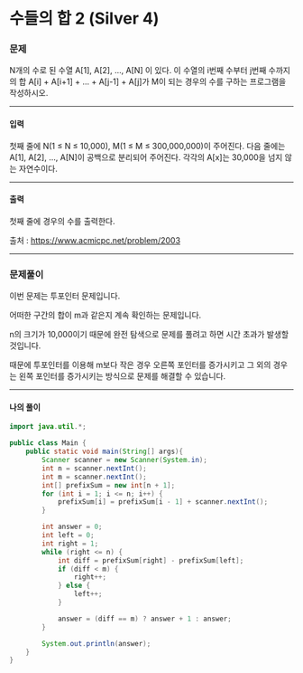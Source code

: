 # 수들의 합 2 (Silver 4)

### 문제

N개의 수로 된 수열 A[1], A[2], …, A[N] 이 있다. 이 수열의 i번째 수부터 j번째 수까지의 합 A[i] + A[i+1] + … + A[j-1] + A[j]가 M이 되는 경우의 수를 구하는 프로그램을 작성하시오.

---

#### 입력

첫째 줄에 N(1 ≤ N ≤ 10,000), M(1 ≤ M ≤ 300,000,000)이 주어진다. 다음 줄에는 A[1], A[2], …, A[N]이 공백으로 분리되어 주어진다. 각각의 A[x]는 30,000을 넘지 않는 자연수이다.

---

#### 출력

첫째 줄에 경우의 수를 출력한다.

출처 : https://www.acmicpc.net/problem/2003

---

### 문제풀이

이번 문제는 투포인터 문제입니다.

어떠한 구간의 합이 m과 같은지 계속 확인하는 문제입니다.

n의 크기가 10,000이기 때문에 완전 탐색으로 문제를 풀려고 하면 시간 초과가 발생할 것입니다.

때문에 투포인터를 이용해 m보다 작은 경우 오른쪽 포인터를 증가시키고 그 외의 경우는 왼쪽 포인터를 증가시키는 방식으로 문제를 해결할 수 있습니다.

---

#### 나의 풀이

~~~java
import java.util.*;

public class Main {
    public static void main(String[] args){
        Scanner scanner = new Scanner(System.in);
        int n = scanner.nextInt();
        int m = scanner.nextInt();
        int[] prefixSum = new int[n + 1];
        for (int i = 1; i <= n; i++) {
            prefixSum[i] = prefixSum[i - 1] + scanner.nextInt();
        }

        int answer = 0;
        int left = 0;
        int right = 1;
        while (right <= n) {
            int diff = prefixSum[right] - prefixSum[left];
            if (diff < m) {
                right++;
            } else {
                left++;
            }

            answer = (diff == m) ? answer + 1 : answer;
        }

        System.out.println(answer);
    }
}
~~~
